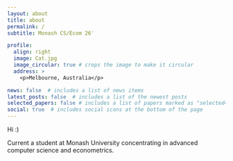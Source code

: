 ```yaml
---
layout: about
title: about
permalink: /
subtitle: Monash CS/Ecom 26'

profile:
  align: right
  image: Cat.jpg
  image_circular: true # crops the image to make it circular
  address: >
    <p>Melbourne, Australia</p>

news: false  # includes a list of news items
latest_posts: false  # includes a list of the newest posts
selected_papers: false # includes a list of papers marked as "selected={true}"
social: true  # includes social icons at the bottom of the page
---
```


Hi :)

Current a student at Monash University concentrating in advanced computer science and econometrics. 
